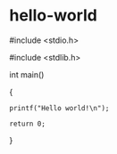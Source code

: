 # hello-world
#include <stdio.h>

#include <stdlib.h>


int main()

{

    printf("Hello world!\n");

    return 0;

}

